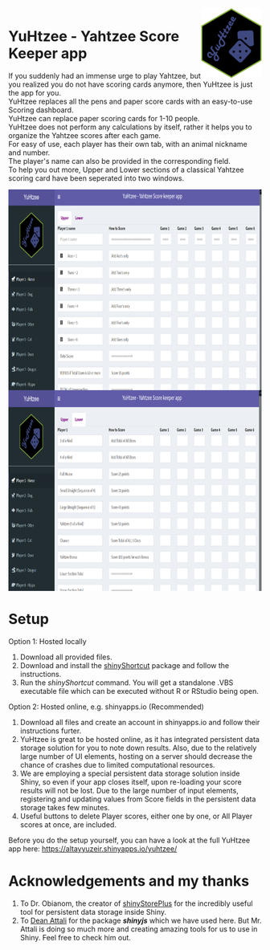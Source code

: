 <img src="www/YuHtzee-logo.png" align="right" width=120 height=139 alt="" />

# YuHtzee - Yahtzee Score Keeper app
If you suddenly had an immense urge to play Yahtzee, but you realized you do not have scoring cards anymore, then YuHtzee is just the app for you.\
YuHtzee replaces all the pens and paper score cards with an easy-to-use Scoring dashboard.\
YuHtzee can replace paper scoring cards for 1-10 people.\
YuHtzee does not perform any calculations by itself, rather it helps you to organize the Yahtzee scores after each game.\
For easy of use, each player has their own tab, with an animal nickname and number.\
The player's name can also be provided in the corresponding field.\
To help you out more, Upper and Lower sections of a classical Yahtzee scoring card have been seperated into two windows.

<img src="user_interface-upper.png" align="center" width=100% height=400 alt="" />
<img src="user_interface-lower.png" align="center" width=100% height=400 alt="" />

# Setup
Option 1: Hosted locally 
1. Download all provided files.
2. Download and install the [shinyShortcut](https://cran.r-project.org/web/packages/shinyShortcut/README.html) package and follow the instructions. 
3. Run the _shinyShortcut_ command. You will get a standalone .VBS executable file which can be executed without R or RStudio being open.

Option 2: Hosted online, e.g. shinyapps.io (Recommended)
1. Download all files and create an account in shinyapps.io and follow their instructions furter.
2. YuHtzee is great to be hosted online, as it has integrated persistent data storage solution for you to note down results. Also, due to the relatively large number of UI elements, hosting on a server should decrease the chance of crashes due to limited computational resources.
3. We are employing a special persistent data storage solution inside Shiny, so even if your app closes itself, upon re-loading your score results will not be lost. Due to the large number of input elements, registering and updating values from Score fields in the persistent data storage takes few minutes.
4. Useful buttons to delete Player scores, either one by one, or All Player scores at once, are included.

Before you do the setup yourself, you can have a look at the full YuHtzee app here: https://altayyuzeir.shinyapps.io/yuhtzee/

# Acknowledgements and my thanks
1. To Dr. Obianom, the creator of [shinyStorePlus](https://github.com/oobianom/shinyStorePlus) for the incredibly useful tool for persistent data storage inside Shiny.
2. To [Dean Attali](https://deanattali.com/) for the package _**shinyjs**_ which we have used here. But Mr. Attali is doing so much more and creating amazing tools for us to use in Shiny. Feel free to check him out.
